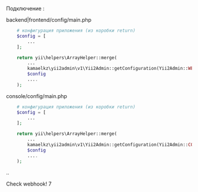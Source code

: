 Подключение :

backend|frontend/config/main.php
```php
    # конфигурация приложения (из коробки return) 
    $config = [
        ...
    ];

    return yii\helpers\ArrayHelper::merge( 
        ...
        kamaelkz\yii2admin\v1\Yii2Admin::getConfiguration(Yii2Admin::WEB),
        $config
        ....
    );
```

console/config/main.php
```php
    # конфигурация приложения (из коробки return)
    $config = [
        ...
    ];

    return yii\helpers\ArrayHelper::merge(
        ...
        kamaelkz\yii2admin\v1\Yii2Admin::getConfiguration(Yii2Admin::CONSOLE),
        $config
        ....
    );
```
..

Check webhook! 7
